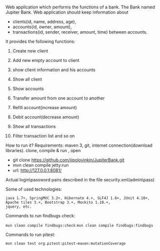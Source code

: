 Web application which performs the functions of a bank. The Bank named Jupiter Bank.
Web application should keep information about
  * clients(id, name, address, age),
  * accounts(id, owner, amount),
  * transactions(id, sender, receiver, amount, time) between accounts.

It provides the following functions:

1. Create new client
1. Add new empty account to client
1. show client information and his accounts
1. Show all client


2. Show accounts
2. Transfer amount from one account to another
2. Refill account(increase amount)
2. Debit account(decrease amount)


3. Show all transactions
3. Filter transaction list
and so on

How to run it?
Requirements: maven 3, git, internet connection(download libraries).
clone, compile & run , open

- git clone https://github.com/iipolovinkin/JupiterBank.git
- mvn clean compile jetty:run
- url: http://127.0.0.1:8081/

Actual login\password pairs described in the file security.xml(admin\pass)

Some of used technologies:

    java 1.7+, SpringMVC 3.2+, Hibernate 4.+, SLF4J 1.6+, JUnit 4.10+, Apache tiles 3.+, Bootstrap 3.+, Mockito 1.10.+, 
    jquery, etc.

Commands to run findbugs check:

``mvn clean compile findbugs:check``
``mvn clean compile findbugs:findbugs``

Commands to run pitest:

``mvn clean test org.pitest:pitest-maven:mutationCoverage``